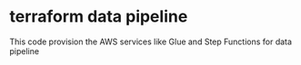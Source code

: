 # terraform data pipeline
This code provision the AWS services like Glue and Step Functions for data pipeline
